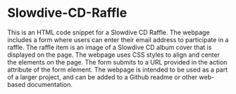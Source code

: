 # Slowdive-CD-Raffle

This is an HTML code snippet for a Slowdive CD Raffle. The webpage includes a form where users can enter their email address to participate in a raffle. The raffle item is an image of a Slowdive CD album cover that is displayed on the page. The webpage uses CSS styles to align and center the elements on the page. The form submits to a URL provided in the action attribute of the form element. The webpage is intended to be used as a part of a larger project, and can be added to a Github readme or other web-based documentation.
